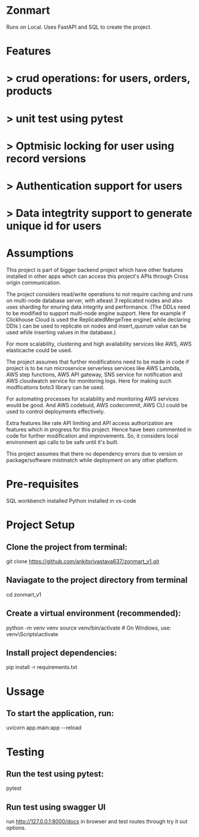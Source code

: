 # Zonmart

Runs on Local. Uses FastAPI and SQL to create the project.

# Features

# > crud operations: for users, orders, products
# > unit test using pytest
# > Optmisic locking for user using record versions
# > Authentication support for users
# > Data integtrity support to generate unique id for users 

# Assumptions 
This project is part of bigger backend project which have other features installed in other apps which can access this project's APIs through Cross origin communication.

The project considers read/write operations to not require caching and runs on multi-node database server, with atleast 3 replicated nodes and also uses sharding for enuring data integrity and performance. (The DDLs need to be modified to support multi-node engine support. Here for example if Clickhouse Cloud is used the ReplicatedMergeTree engine( while declaring DDls ) can be used to replicate on nodes and insert_quorum value can be used while inserting values in the database.)

For more scalability, clustering and  high availability services like  AWS, AWS elasticache could be used.

The project assumes that further modifications need to be made in code if project is to be run microservice serverless services like AWS Lambda, AWS step functions, AWS API gateway, SNS service for notification and AWS cloudwatch service for monitoring logs. Here for making such modfications boto3 library can be used.

For automating processes for scalability and monitoring AWS services would be good. And AWS codebuid, AWS codecommit, AWS CLI could be used to control deployments effectively. 

Extra features like rate API limiting and API access authorization are features which in progress for this project. Hence have been commented in code for further modification and improvements. So, it considers local environment api calls to be safe until it's built.

This project assumes that there no dependency errors due to version or package/software mistmatch while deployment on any other platform.

# Pre-requisites 
SQL workbench installed
Python installed in vs-code

# Project Setup
## Clone the project from terminal: 
   git clone  https://github.com/ankitsrivastava637/zonmart_v1.git

## Naviagate to the project directory from terminal
cd zonmart_v1

## Create a virtual environment (recommended):
python -m venv venv
source venv/bin/activate  # On Windows, use: venv\Scripts\activate

## Install project dependencies:
pip install -r requirements.txt

# Ussage
## To start the application, run:
uvicorn app.main:app --reload

# Testing
## Run the test using pytest:
pytest

## Run test using swagger UI 
run http://127.0.0.1:8000/docs in browser and test routes through try it out options.

